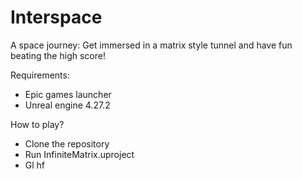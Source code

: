 # Interspace
 A space journey: Get immersed in a matrix style tunnel and have fun beating the high score!

Requirements:
- Epic games launcher
- Unreal engine 4.27.2

How to play?
- Clone the repository
- Run InfiniteMatrix.uproject
- Gl hf
